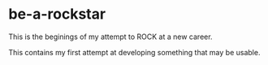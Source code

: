 be-a-rockstar
=============

This is the beginings of my attempt to ROCK at a new career.  

This contains my first attempt at developing something that may be usable.

